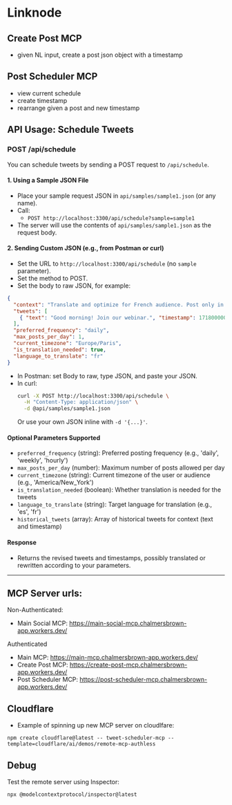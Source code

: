 # Linknode
## Create Post MCP
- given NL input, create a post json object with a timestamp
## Post Scheduler MCP
- view current schedule
- create timestamp
- rearrange given a post and new timestamp

## API Usage: Schedule Tweets

### POST /api/schedule

You can schedule tweets by sending a POST request to `/api/schedule`.

#### 1. Using a Sample JSON File
- Place your sample request JSON in `api/samples/sample1.json` (or any name).
- Call:
  - `POST http://localhost:3300/api/schedule?sample=sample1`
- The server will use the contents of `api/samples/sample1.json` as the request body.

#### 2. Sending Custom JSON (e.g., from Postman or curl)
- Set the URL to `http://localhost:3300/api/schedule` (no `sample` parameter).
- Set the method to POST.
- Set the body to raw JSON, for example:

```json
{
  "context": "Translate and optimize for French audience. Post only in the morning.",
  "tweets": [
    { "text": "Good morning! Join our webinar.", "timestamp": 1718000000 }
  ],
  "preferred_frequency": "daily",
  "max_posts_per_day": 1,
  "current_timezone": "Europe/Paris",
  "is_translation_needed": true,
  "language_to_translate": "fr"
}
```

- In Postman: set Body to raw, type JSON, and paste your JSON.
- In curl:
  ```sh
  curl -X POST http://localhost:3300/api/schedule \
    -H "Content-Type: application/json" \
    -d @api/samples/sample1.json
  ```
  Or use your own JSON inline with `-d '{...}'`.

#### Optional Parameters Supported
- `preferred_frequency` (string): Preferred posting frequency (e.g., 'daily', 'weekly', 'hourly')
- `max_posts_per_day` (number): Maximum number of posts allowed per day
- `current_timezone` (string): Current timezone of the user or audience (e.g., 'America/New_York')
- `is_translation_needed` (boolean): Whether translation is needed for the tweets
- `language_to_translate` (string): Target language for translation (e.g., 'es', 'fr')
- `historical_tweets` (array): Array of historical tweets for context (text and timestamp)

#### Response
- Returns the revised tweets and timestamps, possibly translated or rewritten according to your parameters.

---

## MCP Server urls:
Non-Authenticated:
- Main Social MCP: https://main-social-mcp.chalmersbrown-app.workers.dev/

Authenticated
- Main MCP: https://main-mcp.chalmersbrown-app.workers.dev/
- Create Post MCP: https://create-post-mcp.chalmersbrown-app.workers.dev/
- Post Scheduler MCP: https://post-scheduler-mcp.chalmersbrown-app.workers.dev/

## Cloudflare
- Example of spinning up new MCP server on cloudlfare: 
```
npm create cloudflare@latest -- tweet-scheduler-mcp --template=cloudflare/ai/demos/remote-mcp-authless
```

## Debug
Test the remote server using Inspector:
```
npx @modelcontextprotocol/inspector@latest
```